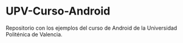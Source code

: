 UPV-Curso-Android
=================

Repositorio con los ejemplos del curso de Android de la Universidad Politénica de Valencia.
